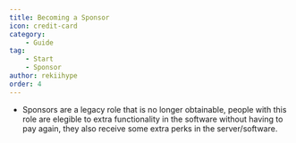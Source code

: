 ```yaml
---
title: Becoming a Sponsor
icon: credit-card
category:
    - Guide
tag:
    - Start
    - Sponsor
author: rekiihype
order: 4
---
```


- Sponsors are a legacy role that is no longer obtainable, people with this role are elegible to extra functionality in the software without having to pay again, they also receive some extra perks in the server/software.

